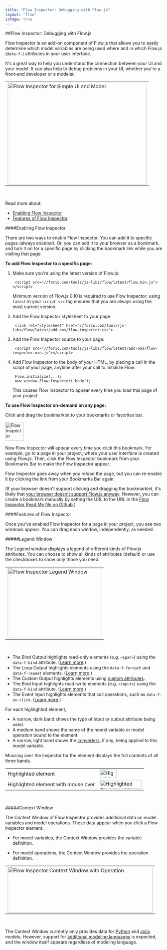 ```yaml
---
title: "Flow Inspector: Debugging with Flow.js"
layout: "flow"
isPage: true
---
```


##Flow Inspector: Debugging with Flow.js


Flow Inspector is an add-on component of Flow.js that allows you to easily determine which model variables are being used where and in which Flow.js (`data-f-`) attributes in your user interface.

It's a great way to help you understand the connection between your UI and your model. It can also help to debug problems in your UI, whether you're a front-end developer or a modeler.

<table>
<tr><td>
	<img src="../../img/flow_inspector.png" width="445" height="325" alt="Flow Inspector for Simple UI and Model">
</td></tr>
</table>
<br>

Read more about:

* [Enabling Flow Inspector](#enable)
* [Features of Flow Inspector](#features)


<a name="enable"></a>
####Enabling Flow Inspector

There are two ways to enable Flow Inspector. You can add it to specific pages (always enabled). Or, you can add it to your browser as a bookmark, and turn it on for a specific page by clicking the bookmark link while you are visiting that page.

**To add Flow Inspector to a specific page:**

1. Make sure you're using the latest version of Flow.js: 

		<script src="//forio.com/tools/js-libs/flow/latest/flow.min.js"></script>
		
	Minimum version of Flow.js 0.10 is required to use Flow Inspector; using `latest` in your `script src` tag ensures that you are always using the most current version.

2. Add the Flow Inspector stylesheet to your page:
	
		<link rel="stylesheet" href="//forio.com/tools/js-libs/flow/latest/add-ons/flow-inspector.css">
	
3. Add the Flow Inspector source to your page:

		<script src="//forio.com/tools/js-libs/flow/latest/add-ons/flow-inspector.min.js"></script>

4. Add Flow Inspector to the body of your HTML, by placing a call in the script of your page, anytime after your call to initialize Flow:

		Flow.initialize(...);
		new window.Flow.Inspector('body');

	This causes Flow Inspector to appear every time you load this page of your project.

**To use Flow Inspector on-demand on any page:**

Click and drag the bookmarklet to your bookmarks or favorites bar.

<a class="bookmarklet" href="javascript:!function(){if(!window.Flow)return void window.alert('FlowJS not found on page');var a=document.createElement('link');a.setAttribute('href','//forio.com/tools/js-libs/flow/latest/add-ons/flow-inspector.css'),a.setAttribute('rel','stylesheet'),a.setAttribute('type','text/css'),document.getElementsByTagName('head')[0].appendChild(a);var b=function(){new window.Flow.Inspector('body')},c=document.createElement('script');c.setAttribute('src','//forio.com/tools/js-libs/flow/latest/add-ons/flow-inspector.min.js'),c.onload=function(){c.onloadDone=!0,b()},c.onReadystatechange=function(){'loaded'!==c.readyState||c.onloadDone||(c.onloadDone=!0,b())},document.body.appendChild(c)}();" alt="Flow Inspector" title="Flow Inspector" draggable="true" style="cursor:move;"><img src="../../img/bookmark.png" class="img-responsive" alt="Flow Inspector" height="60" width="60"/></a>


Now Flow Inspector will appear every time you click this bookmark. For example, go to a page in your project, where your user interface is created using Flow.js. Then, click the Flow Inspector bookmark from your Bookmarks Bar to make the Flow Inspector appear.

Flow Inspector goes away when you reload the page, but you can re-enable it by clicking the link from your Bookmarks Bar again.

(If your browser doesn't support clicking and dragging the bookmarklet, it's likely that [your browser doesn't support Flow.js anyway](../). However, you can create a bookmark manually by setting the URL to the URL in the <a href="https://github.com/forio/flow.js/blob/master/dist/add-ons/readme.md" target="_blank">Flow Inspector Read Me file on Github</a>.)

<a name="features"></a>
####Features of Flow Inspector

Once you've enabled Flow Inspector for a page in your project, you see two windows appear. You can drag each window, independently, as needed.

#####Legend Window

The Legend window displays a legend of different kinds of Flow.js attributes. You can choose to show all kinds of attributes (default) or  use the checkboxes to show only those you need.

<table>
<tr><td>
	<img src="../../img/flow_inspector_legend.png" width="300" height="224" alt="Flow Inspector Legend Window">
</td></tr>
</table>
<br>


* The Bind Output highlights read-only elements (e.g. `<span>`) using the `data-f-bind` attribute. ([Learn more](../generated/dom/attributes/binds/default-bind-attr/).)
* The Loop Output highlights elements using the `data-f-foreach` and `data-f-repeat` elements. ([Learn](../generated/dom/attributes/foreach/default-foreach-attr/) [more](../generated/dom/attributes/repeat-attr/).)
* The Custom Output highlights elements using [custom attributes](../generated/dom/attributes/attribute-manager/).
* The Bind Input highlights read-write elements (e.g. `<input>`) using the `data-f-bind` attribute. ([Learn more](../generated/dom/attributes/binds/default-bind-attr/).)
* The Event Input highlights elements that call operations, such as `data-f-on-click`. ([Learn more](../operations-overview/).)

For each highlighted element,

* A narrow, dark band shows the type of input or output attribute being used.
* A medium band shows the name of the model variable or model operation bound to the element.
* A narrow, light band shows the [converters](../converter-overview/), if any, being applied to this model variable.

Mousing over the Inspector for the element displays the full contents of all three bands.

<table>
<tr><td>Highlighted element<td>
	<img src="../../img/flow_inspector_detail.png" width="53" height="28" alt="Highlighted Element">
</td></tr>
<tr><td>Highlighted element with mouse over<td>
	<img src="../../img/flow_inspector_mouseover.png" width="133" height="28" alt="Highlighted Element with Mouse Over">
</td></tr>
</table>
<br>


#####Context Window

The Context Window of Flow Inspector provides additional data on model variables and model operations. These data appear when you click a Flow Inspector element.

* For model variables, the Context Window provides the variable definition.

* For model operations, the Context Window provides the operation definition.

<table>
<tr><td>
	<img src="../../img/flow_inspector_operation.png" width="465" height="146" alt="Flow Inspector Context Window with Operation">
</td></tr>
</table>
<br>

The Context Window currently only provides data for [Python](../../model_code/python/) and [Julia](../../model_code/julia/) models. However, support for [additional modeling languages](../../writing_your_model/) is expected, and the window itself appears regardless of modeling language.

